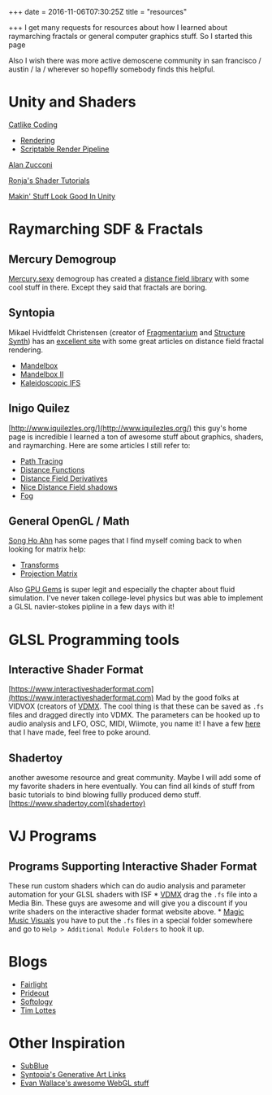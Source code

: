 +++
date = 2016-11-06T07:30:25Z
title = "resources"

+++
I get many requests for resources about how I learned about raymarching fractals or general computer graphics stuff. So I started this page

Also I wish there was more active demoscene community in san francisco / austin / la / wherever so hopeflly somebody finds this helpful.

# Unity and Shaders

[Catlike Coding](https://catlikecoding.com/unity/tutorials/)

* [Rendering](https://catlikecoding.com/unity/tutorials/rendering/)
* [Scriptable Render Pipeline](https://catlikecoding.com/unity/tutorials/scriptable-render-pipeline/)

[Alan Zucconi](https://www.alanzucconi.com/ "View all posts by Alan Zucconi")

[Ronja's Shader Tutorials](https://www.ronja-tutorials.com/)

[Makin' Stuff Look Good In Unity](https://www.youtube.com/channel/UCEklP9iLcpExB8vp_fWQseg)

# Raymarching SDF & Fractals

## Mercury Demogroup

[Mercury.sexy](mercury.sexy) demogroup has created a [distance field library](http://mercury.sexy/hg_sdf/) with some cool stuff in there. Except they said that fractals are boring.

## Syntopia

Mikael Hvidtfeldt Christensen (creator of [Fragmentarium](http://syntopia.github.com/Fragmentarium/) and [Structure Synth](http://structuresynth.sourceforge.net/)) has an [excellent site](http://blog.hvidtfeldts.net/) with some great articles on distance field fractal rendering.

* [Mandelbox](http://blog.hvidtfeldts.net/index.php/2010/04/folding-space-the-mandelbox-fractal/)
* [Mandelbox II](http://blog.hvidtfeldts.net/index.php/2011/11/distance-estimated-3d-fractals-vi-the-mandelbox/)
* [Kaleidoscopic IFS](http://blog.hvidtfeldts.net/index.php/2010/06/folding-space-ii-kaleidoscopic-fractals/)

## Inigo Quilez

[http://www.iquilezles.org/](http://www.iquilezles.org/) this guy's home page is incredible I learned a ton of awesome stuff about graphics, shaders, and raymarching. Here are some articles I still refer to:

* [Path Tracing](http://www.iquilezles.org/www/articles/simplepathtracing/simplepathtracing.htm)
* [Distance Functions](http://iquilezles.org/www/articles/distfunctions/distfunctions.htm)
* [Distance Field Derivatives](http://www.iquilezles.org/www/articles/derivative/derivative.htm)
* [Nice Distance Field shadows](http://www.iquilezles.org/www/articles/rmshadows/rmshadows.htm)
* [Fog](http://www.iquilezles.org/www/articles/fog/fog.htm)

## General OpenGL / Math

[Song Ho Ahn](www.songho.ca) has some pages that I find myself coming back to when looking for matrix help:

* [Transforms](http://www.songho.ca/opengl/gl_transform.html)
* [Projection Matrix](http://www.songho.ca/opengl/gl_projectionmatrix.html)

Also [GPU Gems](https://developer.nvidia.com/gpugems/GPUGems3/gpugems3_pref01.html) is super legit and especially the chapter about fluid simulation. I've never taken college-level physics but was able to implement a GLSL navier-stokes pipline in a few days with it!

# GLSL Programming tools

## Interactive Shader Format

[https://www.interactiveshaderformat.com](https://www.interactiveshaderformat.com)
Mad by the good folks at VIDVOX (creators of [VDMX](http://vidvox.net/). The cool thing is that these can be saved as `.fs` files and dragged directly into VDMX. The parameters can be hooked up to audio analysis and LFO, OSC, MIDI, Wiimote, you name it!
I have a few [here](https://www.interactiveshaderformat.com/u/SHELTRON3030) that I have made, feel free to poke around.

## Shadertoy

another awesome resource and great community. Maybe I will add some of my favorite shaders in here eventually. You can find all kinds of stuff from basic tutorials to bind blowing fullly produced demo stuff.
[https://www.shadertoy.com](shadertoy)

# VJ Programs

## Programs Supporting Interactive Shader Format

These run custom shaders which can do audio analysis and parameter automation for your GLSL shaders with ISF
\* [VDMX](http://vidvox.net/) drag the `.fs` file into a Media Bin. These guys are awesome and will give you a discount if you write shaders on the interactive shader format website above.
\* [Magic Music Visuals](https://magicmusicvisuals.com/) you have to put the `.fs` files in a special folder somewhere and go to `Help > Additional Module Folders` to hook it up.

# Blogs

* [Fairlight](https://directtovideo.wordpress.com/)
* [Prideout](http://prideout.net/blog/)
* [Softology](https://softologyblog.wordpress.com/)
* [Tim Lottes](https://timothylottes.github.io/)

# Other Inspiration

* [SubBlue](http://sub.blue/)
* [Syntopia's Generative Art Links](http://blog.hvidtfeldts.net/index.php/generative-art-links/)
* [Evan Wallace's awesome WebGL stuff](http://madebyevan.com/)